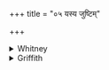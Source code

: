 +++
title = "०५ यस्य जुष्टिम्"

+++

<details><summary>Whitney</summary>

### Translation
5. He whose enjoyment (*júṣṭi*) the offerers of soma desire; whom,  
possessed of arrows, men call on in the cattle-raid (*gáviṣṭi*); on whom  
depends song (? *arká*), on whom force—let him free us from distress.

### Notes
Ppp. reads in **b** *iṣuvantam*. Prāt. ii. 23 teaches the form of  
*gaviṣṭi*. The comm. explains *arkas* as *arcanasādhanabhūto mantraḥ  
stutaśastrādilakṣaṇaḥ*.
</details>

<details><summary>Griffith</summary>

Whose favour those desire who offer Soma, whom, arrow-bearer, men invoke in battle, On whom the hymn depends, in whom is power, May he deliver us from grief and trouble.
</details>

